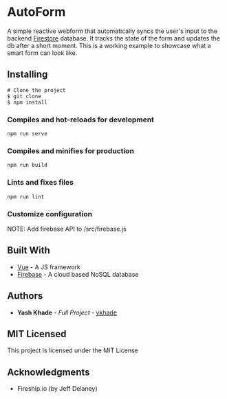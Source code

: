 # AutoForm
A simple reactive webform that automatically syncs the user's input to the backend [Firestore](https://firebase.google.com) database. It tracks the state of the form and updates the db after a short moment. This is a working example to showcase what a smart form can look like.
## Installing
```
# Clone the project
$ git clone
$ npm install
```

### Compiles and hot-reloads for development
```
npm run serve
```

### Compiles and minifies for production
```
npm run build
```

### Lints and fixes files
```
npm run lint
```

### Customize configuration
NOTE: Add firebase API to /src/firebase.js

## Built With
* [Vue](https://vuejs.org) - A JS framework
* [Firebase](https://firebase.google.com) - A cloud based NoSQL database

## Authors
* **Yash Khade** - *Full Project* - [ykhade](https://github.com/ykhade)
## MIT Licensed
This project is licensed under the MIT License 
## Acknowledgments
* Fireship.io (by Jeff Delaney) 
